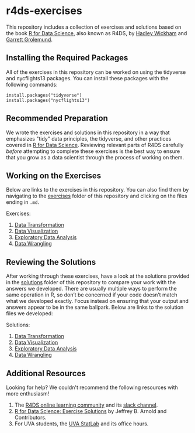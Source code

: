 # r4ds-exercises
This repository includes a collection of exercises and solutions based on the
book [R for Data Science][r4ds], also known as R4DS, by [Hadley Wickham][hadley]
and [Garrett Grolemund][garrett].

## Installing the Required Packages
All of the exercises in this repository can be worked on using the tidyverse
and nycflights13 packages. You can install these packages with the following
commands:

```
install.packages("tidyverse")
install.packages("nycflights13")
```

## Recommended Preparation
We wrote the exercises and solutions in this repository in a way that emphasizes
"tidy" data principles, the tidyverse, and other practices covered in [R for
Data Science][r4ds]. Reviewing relevant parts of R4DS carefully *before*
attempting to complete these exercises is the best way to ensure that you grow
as a data scientist through the process of working on them.

## Working on the Exercises
Below are links to the exercises in this repository. You can also find them by
navigating to the [exercises][exercises] folder of this repository and clicking
on the files ending in `.md`.

Exercises: 

 1. [Data Transformation][data transformation exercises]
 2. [Data Visualization][data visualization exercises]
 3. [Exploratory Data Analysis][eda exercises]
 4. [Data Wrangling][data wrangling exercises]
<!---
 5. [Reproducibility][reproducibility exercises]
-->

## Reviewing the Solutions
After working through these exercises, have a look at the solutions provided in
the [solutions][solutions] folder of this repository to compare your work with
the answers we developed. There are usually multiple ways to perform the same
operation in R, so don’t be concerned if your code doesn’t match what we
developed exactly. Focus instead on ensuring that your output and answers appear
to be in the same ballpark. Below are links to the solution files we developed:

Solutions: 

 1. [Data Transformation][data transformation solutions]
 2. [Data Visualization][data visualization solutions]
 3. [Exploratory Data Analysis][eda solutions]
 4. [Data Wrangling][data wrangling solutions]
<!---
 5. [Reproducibility][reproducibility solutions]
-->

## Additional Resources
Looking for help? We couldn't recommend the following resources with more enthusiasm!

 1. The [R4DS online learning community][r4ds community] and its [slack
channel][slack channel].
 2. [R for Data Science: Exercise Solutions][arnold's solutions] by Jeffrey B.
Arnold and Contributors.
 3. For UVA students, the [UVA StatLab][statlab] and its office hours.

[data transformation exercises]: https://github.com/GCOM7140/r4ds-exercises/blob/master/exercises/01-data-transformation-exercises.md#data-transformation-exercises
[data transformation solutions]: https://github.com/GCOM7140/r4ds-exercises/blob/master/solutions/01-data-transformation-solutions.md#data-transformation-solutions
[data visualization exercises]: https://github.com/GCOM7140/r4ds-exercises/blob/master/exercises/02-data-visualization-exercises.md#data-visualization-exercises
[data visualization solutions]: https://github.com/GCOM7140/r4ds-exercises/blob/master/solutions/02-data-visualization-solutions.md#data-visualization-solutions
[data wrangling exercises]: https://github.com/GCOM7140/r4ds-exercises/blob/master/exercises/04-data-wrangling-exercises.md#data-wrangling-exercises
[data wrangling solutions]: https://github.com/GCOM7140/r4ds-exercises/blob/master/solutions/04-data-wrangling-solutions.md#data-wrangling-solutions
[eda exercises]: https://github.com/GCOM7140/r4ds-exercises/blob/master/exercises/03-exploratory-data-analysis-exercises.md#exploratory-data-analysis-eda-exercises
[eda solutions]: https://github.com/GCOM7140/r4ds-exercises/blob/master/solutions/03-exploratory-data-analysis-solutions.md#exploratory-data-analysis-eda-solutions
[r4ds]: http://r4ds.had.co.nz/index.html
[hadley]: https://twitter.com/hadleywickham
[garrett]: https://twitter.com/StatGarrett
[exercises]: https://github.com/GCOM7140/r4ds-exercises/tree/master/exercises
[r4ds community]: https://twitter.com/R4DScommunity
[reproducibility exercises]: https://github.com/GCOM7140/r4ds-exercises/blob/master/exercises/05-reproducibility-exercises.md#reproducibility-exercises
[reproducibility solutions]: https://raw.githubusercontent.com/GCOM7140/r4ds-exercises/master/solutions/05-reproducibility-solutions.Rmd
[slack channel]: https://t.co/Tdv5GyDQym
[solutions]: https://github.com/GCOM7140/r4ds-exercises/tree/master/solutions
[statlab]: https://data.library.virginia.edu/statlab/
[jesse's blog]: https://medium.com/@kierisi/r4ds-learning-to-learn-b22ffa7419f8
[arnold's solutions]: https://jrnold.github.io/r4ds-exercise-solutions/index.html